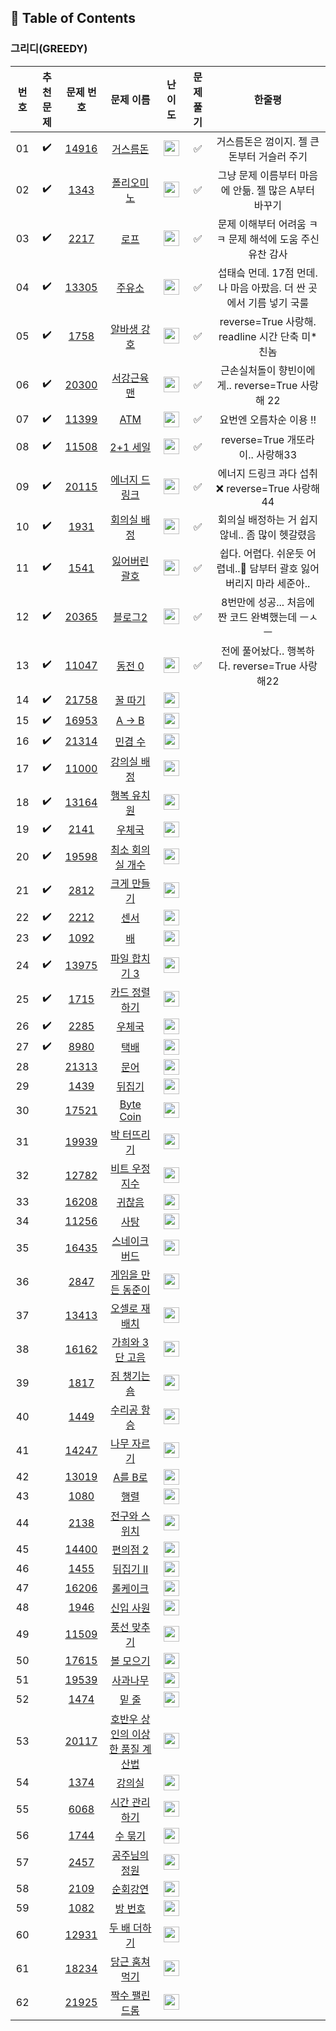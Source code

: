 ## 📝 Table of Contents
### 그리디(GREEDY)

|번호|        추천 문제      |                               문제 번호                                  |                                          문제 이름                                 |                                       난이도                                     | 문제 풀기|    한줄평 |
| :-----: | :-----: | :-----: | :-----: | :-----: | :-----: | :-----: |
| 01 |  :heavy_check_mark:  | <a href="https://www.acmicpc.net/problem/14916" target="_blank">14916</a> | <a href="https://www.acmicpc.net/problem/14916" target="_blank">거스름돈</a>      | <img height="25px" width="25px" src="https://static.solved.ac/tier_small/6.svg"/> |  ✅  |거스름돈은 껌이지. 젤 큰 돈부터 거슬러 주기|
| 02 |  :heavy_check_mark:  | <a href="https://www.acmicpc.net/problem/1343" target="_blank">1343</a>   | <a href="https://www.acmicpc.net/problem/1343" target="_blank">폴리오미노</a>     | <img height="25px" width="25px" src="https://static.solved.ac/tier_small/6.svg"/> |  ✅  |그냥 문제 이름부터 마음에 안듦. 젤 많은 A부터 바꾸기|
| 03 |  :heavy_check_mark:  | <a href="https://www.acmicpc.net/problem/2217" target="_blank">2217</a>   | <a href="https://www.acmicpc.net/problem/2217" target="_blank">로프</a>           | <img height="25px" width="25px" src="https://static.solved.ac/tier_small/7.svg"/>    |  ✅  |문제 이해부터 어려움 ㅋㅋ 문제 해석에 도움 주신 유찬 감사|
| 04 |  :heavy_check_mark:  | <a href="https://www.acmicpc.net/problem/13305" target="_blank">13305</a> | <a href="https://www.acmicpc.net/problem/13305" target="_blank">주유소</a>        | <img height="25px" width="25px" src="https://static.solved.ac/tier_small/7.svg"/> |  ✅  |섭태슼 먼데. 17점 먼데. 나 마음 아팠음. 더 싼 곳에서 기름 넣기 국룰|
| 05 |  :heavy_check_mark:  | <a href="https://www.acmicpc.net/problem/1758" target="_blank">1758</a>   | <a href="https://www.acmicpc.net/problem/1758" target="_blank">알바생 강호</a>    | <img height="25px" width="25px" src="https://static.solved.ac/tier_small/7.svg"/> |  ✅  |reverse=True 사랑해. readline 시간 단축 미*친놈|
| 06 |  :heavy_check_mark:  | <a href="https://www.acmicpc.net/problem/20300" target="_blank">20300</a> | <a href="https://www.acmicpc.net/problem/20300" target="_blank">서강근육맨</a>    | <img height="25px" width="25px" src="https://static.solved.ac/tier_small/7.svg"/> |  ✅  |근손실처돌이 향빈이에게.. reverse=True 사랑해 22|
| 07 |  :heavy_check_mark:  | <a href="https://www.acmicpc.net/problem/11399" target="_blank">11399</a> | <a href="https://www.acmicpc.net/problem/11399" target="_blank">ATM</a>           | <img height="25px" width="25px" src="https://static.solved.ac/tier_small/8.svg"/> |  ✅  |요번엔 오름차순 이용 !!|
| 08 |  :heavy_check_mark:  | <a href="https://www.acmicpc.net/problem/11508" target="_blank">11508</a> | <a href="https://www.acmicpc.net/problem/11508" target="_blank">2+1 세일</a>      | <img height="25px" width="25px" src="https://static.solved.ac/tier_small/8.svg"/> |  ✅  |reverse=True 개또라이.. 사랑해33|
| 09 |  :heavy_check_mark:  | <a href="https://www.acmicpc.net/problem/20115" target="_blank">20115</a> | <a href="https://www.acmicpc.net/problem/20115" target="_blank">에너지 드링크</a> | <img height="25px" width="25px" src="https://static.solved.ac/tier_small/8.svg"/> |  ✅  |에너지 드링크 과다 섭취 ❌ reverse=True 사랑해44|
| 10 |  :heavy_check_mark:  | <a href="https://www.acmicpc.net/problem/1931" target="_blank">1931</a>   | <a href="https://www.acmicpc.net/problem/1931" target="_blank">회의실 배정</a>    | <img height="25px" width="25px" src="https://static.solved.ac/tier_small/9.svg"/> |  ✅  |회의실 배정하는 거 쉽지 않네.. 좀 많이 헷갈렸음|
| 11 |  :heavy_check_mark:  | <a href="https://www.acmicpc.net/problem/1541" target="_blank">1541</a>   | <a href="https://www.acmicpc.net/problem/1541" target="_blank">잃어버린 괄호</a>  | <img height="25px" width="25px" src="https://static.solved.ac/tier_small/9.svg"/> |✅|쉽다. 어렵다. 쉬운듯 어렵네..🤮 담부터 괄호 잃어버리지 마라 세준아..|
| 12 |  :heavy_check_mark:  | <a href="https://www.acmicpc.net/problem/20365" target="_blank">20365</a> | <a href="https://www.acmicpc.net/problem/20365" target="_blank">블로그2</a>       | <img height="25px" width="25px" src="https://static.solved.ac/tier_small/9.svg"/> |  ✅  |8번만에 성공... 처음에 짠 코드 완벽했는데 ㅡㅅㅡ|
| 13 |  :heavy_check_mark:  | <a href="https://www.acmicpc.net/problem/11047" target="_blank">11047</a> | <a href="https://www.acmicpc.net/problem/11047" target="_blank">동전 0</a>        | <img height="25px" width="25px" src="https://static.solved.ac/tier_small/9.svg"/> |✅|전에 풀어놨다.. 행복하다. reverse=True 사랑해22 |
| 14 |  :heavy_check_mark:  | <a href="https://www.acmicpc.net/problem/21758" target="_blank">21758</a> | <a href="https://www.acmicpc.net/problem/21758" target="_blank">꿀 따기</a>       | <img height="25px" width="25px" src="https://static.solved.ac/tier_small/9.svg"/> | |      |
| 15 |  :heavy_check_mark:  | <a href="https://www.acmicpc.net/problem/16953" target="_blank">16953</a> | <a href="https://www.acmicpc.net/problem/16953" target="_blank">A → B</a>         | <img height="25px" width="25px" src="https://static.solved.ac/tier_small/10.svg"/> |    |      |
| 16 |  :heavy_check_mark:  | <a href="https://www.acmicpc.net/problem/21314" target="_blank">21314</a> | <a href="https://www.acmicpc.net/problem/21314" target="_blank">민겸 수</a>       | <img height="25px" width="25px" src="https://static.solved.ac/tier_small/10.svg"/> |    |      |
| 17 |  :heavy_check_mark:  | <a href="https://www.acmicpc.net/problem/11000" target="_blank">11000</a> | <a href="https://www.acmicpc.net/problem/11000" target="_blank">강의실 배정</a>   | <img height="25px" width="25px" src="https://static.solved.ac/tier_small/11.svg"/> |    |      |
| 18 |  :heavy_check_mark:  | <a href="https://www.acmicpc.net/problem/13164" target="_blank">13164</a> | <a href="https://www.acmicpc.net/problem/13164" target="_blank">행복 유치원</a>   | <img height="25px" width="25px" src="https://static.solved.ac/tier_small/11.svg"/> |    |      |
| 19 |  :heavy_check_mark:  | <a href="https://www.acmicpc.net/problem/2141" target="_blank">2141</a>   | <a href="https://www.acmicpc.net/problem/2141" target="_blank">우체국</a>         | <img height="25px" width="25px" src="https://static.solved.ac/tier_small/11.svg"/> |    |      |
| 20 |  :heavy_check_mark:  | <a href="https://www.acmicpc.net/problem/19598" target="_blank">19598</a> | <a href="https://www.acmicpc.net/problem/19598" target="_blank">최소 회의실 개수</a> | <img height="25px" width="25px" src="https://static.solved.ac/tier_small/11.svg"/> |    |      |
| 21 |  :heavy_check_mark:  | <a href="https://www.acmicpc.net/problem/2812" target="_blank">2812</a>   | <a href="https://www.acmicpc.net/problem/2812" target="_blank">크게 만들기</a>       | <img height="25px" width="25px" src="https://static.solved.ac/tier_small/11.svg"/> |    |      |
| 22 |  :heavy_check_mark:  | <a href="https://www.acmicpc.net/problem/2212" target="_blank">2212</a>   | <a href="https://www.acmicpc.net/problem/2212" target="_blank">센서</a>              | <img height="25px" width="25px" src="https://static.solved.ac/tier_small/11.svg"/> |    |      |
| 23 |  :heavy_check_mark:  | <a href="https://www.acmicpc.net/problem/1092" target="_blank">1092</a>   | <a href="https://www.acmicpc.net/problem/1092" target="_blank">배</a>                | <img height="25px" width="25px" src="https://static.solved.ac/tier_small/11.svg"/> |    |      |
| 24 |  :heavy_check_mark:  | <a href="https://www.acmicpc.net/problem/13975" target="_blank">13975</a> | <a href="https://www.acmicpc.net/problem/13975" target="_blank">파일 합치기 3</a>    | <img height="25px" width="25px" src="https://static.solved.ac/tier_small/11.svg"/> |    |      |
| 25 |  :heavy_check_mark:  | <a href="https://www.acmicpc.net/problem/1715" target="_blank">1715</a>   | <a href="https://www.acmicpc.net/problem/1715" target="_blank">카드 정렬하기</a>     | <img height="25px" width="25px" src="https://static.solved.ac/tier_small/12.svg"/> |    |      |
| 26 |  :heavy_check_mark:  | <a href="https://www.acmicpc.net/problem/2285" target="_blank">2285</a>   | <a href="https://www.acmicpc.net/problem/2285" target="_blank">우체국</a>            | <img height="25px" width="25px" src="https://static.solved.ac/tier_small/12.svg"/> |    |      |
| 27 |  :heavy_check_mark:  | <a href="https://www.acmicpc.net/problem/8980" target="_blank">8980</a>   | <a href="https://www.acmicpc.net/problem/8980" target="_blank">택배</a>              | <img height="25px" width="25px" src="https://static.solved.ac/tier_small/13.svg"/> |    |      |
| 28 |                      | <a href="https://www.acmicpc.net/problem/21313" target="_blank">21313</a> | <a href="https://www.acmicpc.net/problem/21313" target="_blank">문어</a>             | <img height="25px" width="25px" src="https://static.solved.ac/tier_small/4.svg"/> |    |      |
| 29 |                      | <a href="https://www.acmicpc.net/problem/1439" target="_blank">1439</a>   | <a href="https://www.acmicpc.net/problem/1439" target="_blank">뒤집기</a>            | <img height="25px" width="25px" src="https://static.solved.ac/tier_small/6.svg"/> |    |      |
| 30 |                      | <a href="https://www.acmicpc.net/problem/17521" target="_blank">17521</a> | <a href="https://www.acmicpc.net/problem/17521" target="_blank">Byte Coin</a>        | <img height="25px" width="25px" src="https://static.solved.ac/tier_small/6.svg"/> |    |      |
| 31 |                      | <a href="https://www.acmicpc.net/problem/19939" target="_blank">19939</a> | <a href="https://www.acmicpc.net/problem/19939" target="_blank">박 터뜨리기</a>      | <img height="25px" width="25px" src="https://static.solved.ac/tier_small/6.svg"/> |    |      |
| 32 |                      | <a href="https://www.acmicpc.net/problem/12782" target="_blank">12782</a> | <a href="https://www.acmicpc.net/problem/12782" target="_blank">비트 우정지수</a>    | <img height="25px" width="25px" src="https://static.solved.ac/tier_small/6.svg"/> |    |      |
| 33 |                      | <a href="https://www.acmicpc.net/problem/16208" target="_blank">16208</a> | <a href="https://www.acmicpc.net/problem/16208" target="_blank">귀찮음</a>           | <img height="25px" width="25px" src="https://static.solved.ac/tier_small/6.svg"/> |    |    |
| 34 |                      | <a href="https://www.acmicpc.net/problem/11256" target="_blank">11256</a> | <a href="https://www.acmicpc.net/problem/11256" target="_blank">사탕</a>             | <img height="25px" width="25px" src="https://static.solved.ac/tier_small/6.svg"/> |    |      |
| 35 |                      | <a href="https://www.acmicpc.net/problem/16435" target="_blank">16435</a> | <a href="https://www.acmicpc.net/problem/16435" target="_blank">스네이크버드</a>      | <img height="25px" width="25px" src="https://static.solved.ac/tier_small/6.svg"/> |      ||
| 36 |                      | <a href="https://www.acmicpc.net/problem/2847" target="_blank">2847</a>   | <a href="https://www.acmicpc.net/problem/2847" target="_blank">게임을 만든 동준이</a> | <img height="25px" width="25px" src="https://static.solved.ac/tier_small/7.svg"/> |    |      |
| 37 |                      | <a href="https://www.acmicpc.net/problem/13413" target="_blank">13413</a> | <a href="https://www.acmicpc.net/problem/13413" target="_blank">오셀로 재배치</a>     | <img height="25px" width="25px" src="https://static.solved.ac/tier_small/7.svg"/> |    |      |
| 38 |                      | <a href="https://www.acmicpc.net/problem/16162" target="_blank">16162</a> | <a href="https://www.acmicpc.net/problem/16162" target="_blank">가희와 3단 고음</a>   | <img height="25px" width="25px" src="https://static.solved.ac/tier_small/7.svg"/> |    |      |
| 39 |                      | <a href="https://www.acmicpc.net/problem/1817" target="_blank">1817</a>   | <a href="https://www.acmicpc.net/problem/1817" target="_blank">짐 챙기는 숌</a>       | <img height="25px" width="25px" src="https://static.solved.ac/tier_small/7.svg"/> |    |      |
| 40 |                      | <a href="https://www.acmicpc.net/problem/1449" target="_blank">1449</a>   | <a href="https://www.acmicpc.net/problem/1449" target="_blank">수리공 항승</a>        | <img height="25px" width="25px" src="https://static.solved.ac/tier_small/8.svg"/> |    |      |
| 41 |                      | <a href="https://www.acmicpc.net/problem/14247" target="_blank">14247</a> | <a href="https://www.acmicpc.net/problem/14247" target="_blank">나무 자르기</a>       | <img height="25px" width="25px" src="https://static.solved.ac/tier_small/8.svg"/> |      ||
| 42 |                      | <a href="https://www.acmicpc.net/problem/13019" target="_blank">13019</a> | <a href="https://www.acmicpc.net/problem/13019" target="_blank">A를 B로</a>           | <img height="25px" width="25px" src="https://static.solved.ac/tier_small/9.svg"/> |    |      |
| 43 |                      | <a href="https://www.acmicpc.net/problem/1080" target="_blank">1080</a>   | <a href="https://www.acmicpc.net/problem/1080" target="_blank">행렬</a>               | <img height="25px" width="25px" src="https://static.solved.ac/tier_small/9.svg"/> |    |      |
| 44 |                      | <a href="https://www.acmicpc.net/problem/2138" target="_blank">2138</a>   | <a href="https://www.acmicpc.net/problem/2138" target="_blank">전구와 스위치</a>      | <img height="25px" width="25px" src="https://static.solved.ac/tier_small/9.svg"/> |    |      |
| 45 |                      | <a href="https://www.acmicpc.net/problem/14400" target="_blank">14400</a> | <a href="https://www.acmicpc.net/problem/14400" target="_blank">편의점 2</a>          | <img height="25px" width="25px" src="https://static.solved.ac/tier_small/9.svg"/> |    |      |
| 46 |                      | <a href="https://www.acmicpc.net/problem/1455" target="_blank">1455</a>   | <a href="https://www.acmicpc.net/problem/1455" target="_blank">뒤집기 II</a>          | <img height="25px" width="25px" src="https://static.solved.ac/tier_small/9.svg"/> |    |      |
| 47 |                      | <a href="https://www.acmicpc.net/problem/16206" target="_blank">16206</a> | <a href="https://www.acmicpc.net/problem/16206" target="_blank">롤케이크</a>          | <img height="25px" width="25px" src="https://static.solved.ac/tier_small/9.svg"/> |    |      |
| 48 |                      | <a href="https://www.acmicpc.net/problem/1946" target="_blank">1946</a>   | <a href="https://www.acmicpc.net/problem/1946" target="_blank">신입 사원</a>          | <img height="25px" width="25px" src="https://static.solved.ac/tier_small/10.svg"/> |    |      |
| 49 |                      | <a href="https://www.acmicpc.net/problem/11509" target="_blank">11509</a> | <a href="https://www.acmicpc.net/problem/11509" target="_blank">풍선 맞추기</a>       | <img height="25px" width="25px" src="https://static.solved.ac/tier_small/10.svg"/> |    |      |
| 50 |                      | <a href="https://www.acmicpc.net/problem/17615" target="_blank">17615</a> | <a href="https://www.acmicpc.net/problem/17615" target="_blank">볼 모으기</a>         | <img height="25px" width="25px" src="https://static.solved.ac/tier_small/10.svg"/> |    |      |
| 51 |                      | <a href="https://www.acmicpc.net/problem/19539" target="_blank">19539</a> | <a href="https://www.acmicpc.net/problem/19539" target="_blank">사과나무</a>          | <img height="25px" width="25px" src="https://static.solved.ac/tier_small/10.svg"/> |    |      |
| 52 |                      | <a href="https://www.acmicpc.net/problem/1474" target="_blank">1474</a>   | <a href="https://www.acmicpc.net/problem/1474" target="_blank">밑 줄</a>              | <img height="25px" width="25px" src="https://static.solved.ac/tier_small/10.svg"/> |    |      |
| 53 |                      | <a href="https://www.acmicpc.net/problem/20117" target="_blank">20117</a> | <a href="https://www.acmicpc.net/problem/20117" target="_blank">호반우 상인의 이상한 품질 계산법</a> | <img height="25px" width="25px" src="https://static.solved.ac/tier_small/10.svg"/> |    |      |
| 54 |                      | <a href="https://www.acmicpc.net/problem/1374" target="_blank">1374</a>   | <a href="https://www.acmicpc.net/problem/1374" target="_blank">강의실</a>             | <img height="25px" width="25px" src="https://static.solved.ac/tier_small/11.svg"/> |    |      |
| 55 |                      | <a href="https://www.acmicpc.net/problem/6068" target="_blank">6068</a>   | <a href="https://www.acmicpc.net/problem/6068" target="_blank">시간 관리하기</a>      | <img height="25px" width="25px" src="https://static.solved.ac/tier_small/11.svg"/> |    |      |
| 56 |                      | <a href="https://www.acmicpc.net/problem/1744" target="_blank">1744</a>   | <a href="https://www.acmicpc.net/problem/1744" target="_blank">수 묶기</a>            | <img height="25px" width="25px" src="https://static.solved.ac/tier_small/12.svg"/> |    |      |
| 57 |                      | <a href="https://www.acmicpc.net/problem/2457" target="_blank">2457</a>   | <a href="https://www.acmicpc.net/problem/2457" target="_blank">공주님의 정원</a>      | <img height="25px" width="25px" src="https://static.solved.ac/tier_small/12.svg"/> |    |      |
| 58 |                      | <a href="https://www.acmicpc.net/problem/2109" target="_blank">2109</a>   | <a href="https://www.acmicpc.net/problem/2109" target="_blank">순회강연</a>           | <img height="25px" width="25px" src="https://static.solved.ac/tier_small/12.svg"/> |    |      |
| 59 |                      | <a href="https://www.acmicpc.net/problem/1082" target="_blank">1082</a>   | <a href="https://www.acmicpc.net/problem/1082" target="_blank">방 번호</a>            | <img height="25px" width="25px" src="https://static.solved.ac/tier_small/12.svg"/> |    |      |
| 60 |                      | <a href="https://www.acmicpc.net/problem/12931" target="_blank">12931</a> | <a href="https://www.acmicpc.net/problem/12931" target="_blank">두 배 더하기</a>      | <img height="25px" width="25px" src="https://static.solved.ac/tier_small/12.svg"/> |    |      |
| 61 |                      | <a href="https://www.acmicpc.net/problem/18234" target="_blank">18234</a> | <a href="https://www.acmicpc.net/problem/18234" target="_blank">당근 훔쳐 먹기</a>    | <img height="25px" width="25px" src="https://static.solved.ac/tier_small/12.svg"/> |    |      |
| 62 |                      | <a href="https://www.acmicpc.net/problem/21925" target="_blank">21925</a> | <a href="https://www.acmicpc.net/problem/21925" target="_blank">짝수 팰린드롬</a>     | <img height="25px" width="25px" src="https://static.solved.ac/tier_small/14.svg"/> |    |      | 
